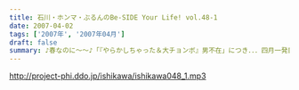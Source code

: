 ```yaml
---
title: 石川・ホンマ・ぶるんのBe-SIDE Your Life! vol.48-1
date: 2007-04-02
tags: ['2007年', '2007年04月']
draft: false
summary: ♪春なのに〜〜♪「『やらかしちゃった＆大チョンボ』男不在」につき．．．四月一発目から、「やらかしている」ビーサイ！その具合は一発のドキドキ「やらかしちゃった」メールからスタート！入社式後なのでしょうか・・・フレッシュマン達があふれかえる有楽町の片隅では〜泥〜のような出来事が起きているのでした・・・NAMAE
---
```


http://project-phi.ddo.jp/ishikawa/ishikawa048_1.mp3
